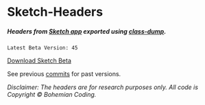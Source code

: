# Sketch-Headers
##### Headers from [Sketch app](http://www.sketchapp.com) exported using [class-dump](http://stevenygard.com/projects/class-dump/).

```
Latest Beta Version: 45
```

[Download Sketch Beta](https://rink.hockeyapp.net/apps/0172d48cceec171249a8d850fb16276b)

See previous [commits](https://github.com/abynim/Sketch-Headers/commits/betas) for past versions.

*Disclaimer: The headers are for research purposes only. All code is Copyright © Bohemian Coding.*
